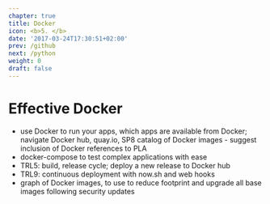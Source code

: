 ```yaml
---
chapter: true
title: Docker
icon: <b>5. </b>
date: '2017-03-24T17:30:51+02:00'
prev: /github
next: /python
weight: 0
draft: false
---
```


# Effective Docker

* use Docker to run your apps, which apps are available from Docker; navigate Docker hub, quay.io, SP8 catalog of Docker images - suggest inclusion of Docker references to PLA
* docker-compose to test complex applications with ease
* TRL5: build, release cycle; deploy a new release to Docker hub
* TRL9: continuous deployment with now.sh and web hooks
* graph of Docker images, to use to reduce footprint and upgrade all base images following security updates
